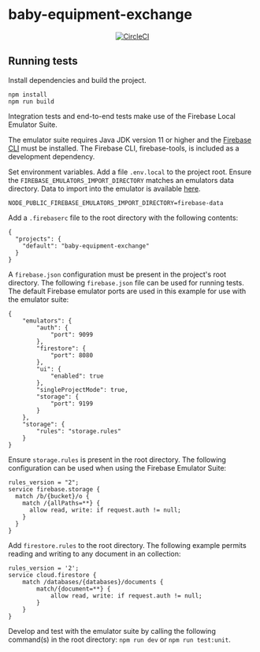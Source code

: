 # baby-equipment-exchange

<div align='center'>

[![CircleCI](https://dl.circleci.com/status-badge/img/gh/NathanWEdwards/baby-equipment-exchange/tree/test.svg?style=shield)](https://dl.circleci.com/status-badge/redirect/gh/NathanWEdwards/baby-equipment-exchange/tree/test)

</div>

## Running tests

Install dependencies and build the project.

```
npm install
npm run build
```

Integration tests and end-to-end tests make use of the Firebase Local Emulator Suite.

The emulator suite requires Java JDK version 11 or higher and the [Firebase CLI](https://github.com/firebase/firebase-tools) must be installed. The Firebase CLI, firebase-tools, is included as a development dependency.

Set environment variables. Add a file `.env.local` to the project root. Ensure the `FIREBASE_EMULATORS_IMPORT_DIRECTORY` matches an emulators data directory.
Data to import into the emulator is available [here](https://drive.google.com/drive/folders/15zfP0tFsy6E7jSW2IYYhjv1o5McM4oq6?usp=drive_link).

```
NODE_PUBLIC_FIREBASE_EMULATORS_IMPORT_DIRECTORY=firebase-data
```

Add a `.firebaserc` file to the root directory with the following contents:

```
{
  "projects": {
    "default": "baby-equipment-exchange"
  }
}
```

A `firebase.json` configuration must be present in the project's root directory. The following `firebase.json` file can be used for running tests. The default Firebase emulator ports are used in this example for use with the emulator suite:

```
{
    "emulators": {
        "auth": {
            "port": 9099
        },
        "firestore": {
            "port": 8080
        },
        "ui": {
            "enabled": true
        },
        "singleProjectMode": true,
        "storage": {
            "port": 9199
        }
    },
    "storage": {
        "rules": "storage.rules"
    }
}
```

Ensure `storage.rules` is present in the root directory. The following configuration can be used when using the Firebase Emulator Suite:

```
rules_version = "2";
service firebase.storage {
  match /b/{bucket}/o {
    match /{allPaths=**} {
      allow read, write: if request.auth != null;
    }
  }
}
```

Add `firestore.rules` to the root directory. The following example permits reading and writing to any document in an collection:

```
rules_version = '2';
service cloud.firestore {
    match /databases/{databases}/documents {
        match/{document=**} {
            allow read, write: if request.auth != null;
        }
    }
}
```

Develop and test with the emulator suite by calling the following command(s) in the root directory:
`npm run dev` or `npm run test:unit`.
